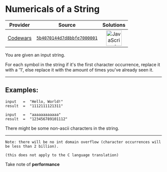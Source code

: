 [_metadata_:generated]: - "true"

# Numericals of a String

<!-- INFO TABLE BEGIN -->

| Provider                                        | Source                                                                               | Solutions                                                                                                                                                    |
| :---------------------------------------------: | :----------------------------------------------------------------------------------: | :----------------------------------------------------------------------------------------------------------------------------------------------------------: |
| [Codewars](../../../docs/providers/Codewars.md) | [`5b4070144d7d8bbfe7000001`](https://www.codewars.com/kata/5b4070144d7d8bbfe7000001) | [<img src="https://res.cloudinary.com/rascaltwo/image/upload/v1631924076/javascript_ehszr7.svg" alt="JavaScript" title="JavaScript" width="50" />](solve.js) |

<!-- INFO TABLE END -->

You are given an input string.

For each symbol in the string if it's the first character occurrence, replace it with a '1', else replace it with the amount of times you've already seen it.

___

## Examples:

```
input   =  "Hello, World!"
result  =  "1112111121311"

input   =  "aaaaaaaaaaaa"
result  =  "123456789101112"
```

There might be some non-ascii characters in the string.

<hr>

~~~if:java
Note: there will be no int domain overflow (character occurrences will be less than 2 billion).
~~~
~~~if:c
(this does not apply to the C language translation)
~~~


Take note of **performance**

